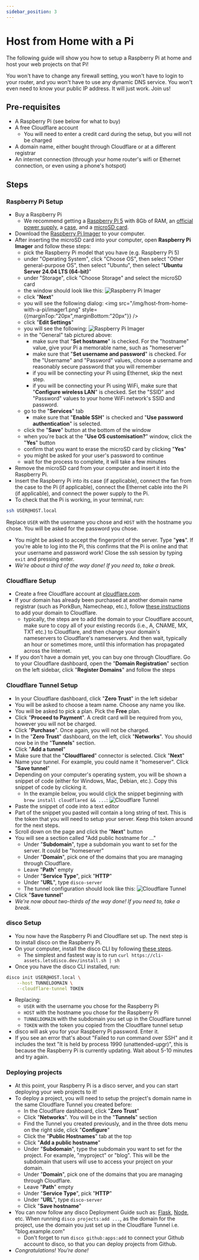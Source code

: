 ```yaml
---
sidebar_position: 3
---
```


# Host from Home with a Pi

The following guide will show you how to setup a Raspberry Pi at home and host your web projects on that Pi!

You won't have to change any firewall setting, you won't have to login to your router, and you won't have to use any dynamic DNS service. You won't even need to know your public IP address. It will just work. Join us!

## Pre-requisites

- A Raspberry Pi (see below for what to buy)
- A free Cloudflare account
  - You will need to enter a credit card during the setup, but you will not be charged
- A domain name, either bought through Cloudflare or at a different registrar
- An internet connection (through your home router's wifi or Ethernet connection, or even using a phone's hotspot)

## Steps

### Raspberry Pi Setup

- Buy a Raspberry Pi
  - We recommend getting a [Raspberry Pi 5](https://www.adafruit.com/product/5813) with 8Gb of RAM, an [official power supply](https://www.adafruit.com/product/5814), a [case](https://www.adafruit.com/product/5816), and a [microSD card](https://www.adafruit.com/product/1294).
- Download the [Raspberry Pi Imager](https://www.raspberrypi.org/software/) to your computer.
- After inserting the microSD card into your computer, open **Raspberry Pi Imager** and follow these steps:
  - pick the Raspberry Pi model that you have (e.g. Raspberry Pi 5)
  - under "Operating System", click "Choose OS", then select "Other general-purpose OS", then select "Ubuntu", then select "**Ubuntu Server 24.04 LTS (64-bit)**"
  - under "Storage", click "Choose Storage" and select the microSD card
  - the window should look like this:
    ![Raspberry Pi Imager](/img/host-from-home-with-a-pi/imager0.png)
  - click "**Next**"
  - you will see the following dialog:
    <img src="/img/host-from-home-with-a-pi/imager1.png" style={{marginTop:"20px",marginBottom:"20px"}} />
  - click "**Edit Settings**"
  - you will see the following:
    ![Raspberry Pi Imager](/img/host-from-home-with-a-pi/imager2.png)
  - in the "General" tab pictured above:
    - make sure that "**Set hostname**" is checked. For the "hostname" value, give your Pi a memorable name, such as "homeserver"
    - make sure that "**Set username and password**" is checked. For the "Username" and "Password" values, choose a username and reasonably secure password that you will remember
    - if you will be connecting your Pi using Ethernet, skip the next step.
    - if you will be connecting your Pi using WiFi, make sure that "**Configure wireless LAN**" is checked. Set the "SSID" and "Password" values to your home WiFi network's SSID and password.
  - go to the "**Services**" tab
    - make sure that "**Enable SSH**" is checked and "**Use password authentication**" is selected.
  - click the "**Save**" button at the bottom of the window
  - when you're back at the "**Use OS customisation?**" window, click the "**Yes**" button
  - confirm that you want to erase the microSD card by clicking "**Yes**"
  - you might be asked for your user's password to continue
  - wait for the process to complete, it will take a few minutes
- Remove the microSD card from your computer and insert it into the Raspberry Pi.
- Insert the Raspberry Pi into its case (if applicable), connect the fan from the case to the Pi (if applicable), connect the Ethernet cable into the Pi (if applicable), and connect the power supply to the Pi.
- To check that the Pi is working, in your terminal, run:

```bash
ssh USER@HOST.local
```

Replace `USER` with the username you chose and `HOST` with the hostname you chose. You will be asked for the password you chose.

- You might be asked to accept the fingerprint of the server. Type "**yes**". If you're able to log into the Pi, this confirms that the Pi is online and that your username and password work! Close the ssh session by typing `exit` and pressing enter.
- *We're about a third of the way done! If you need to, take a break.*

### Cloudflare Setup

- Create a free Cloudflare account at [cloudflare.com](https://cloudflare.com).
- If your domain has already been purchased at another domain name registrar (such as PorkBun, Namecheap, etc.), follow [these instructions](https://developers.cloudflare.com/fundamentals/setup/manage-domains/add-site/) to add your domain to Cloudflare.
  - typically, the steps are to add the domain to your Cloudflare account, make sure to copy all of your existing records (i.e., A, CNAME, MX, TXT etc.) to Cloudflare, and then change your domain's nameservers to Cloudflare's nameservers. And then wait, typically an hour or sometimes more, until this information has propagated across the Internet.
- If you don't have a domain yet, you can buy one through Cloudflare. Go to your Cloudflare dashboard, open the "**Domain Registration**" section on the left sidebar, click "**Register Domains**" and follow the steps

### Cloudflare Tunnel Setup

- In your Cloudflare dashboard, click "**Zero Trust**" in the left sidebar
- You will be asked to choose a team name. Choose any name you like.
- You will be asked to pick a plan. Pick the **Free** plan.
- Click "**Proceed to Payment**". A credit card will be required from you, however you will not be charged.
- Click "**Purchase**". Once again, you will not be charged.
- In the "**Zero Trust**" dashboard, on the left, click "**Networks**". You should now be in the "**Tunnels**" section.
- Click "**Add a tunnel**"
- Make sure that the "**Cloudflared**" connector is selected. Click "**Next**"
- Name your tunnel. For example, you could name it "homeserver". Click "**Save tunnel**"
- Depending on your computer's operating system, you will be shown a snippet of code (either for Windows, Mac, Debian, etc.). Copy this snippet of code by clicking it.
  - In the example below, you would click the snippet beginning with `brew install cloudflared && ...`:
    ![Cloudflare Tunnel](/img/host-from-home-with-a-pi/cloudflare-tunnel0.png)
- Paste the snippet of code into a text editor
- Part of the snippet you pasted will contain a long string of text. This is the token that you will need to setup your server. Keep this token around for the next steps.
- Scroll down on the page and click the "**Next**" button
- You will see a section called "Add public hostname for ..."
  - Under "**Subdomain**", type a subdomain you want to set for the server. It could be "homeserver"
  - Under "**Domain**", pick one of the domains that you are managing through Cloudflare.
  - Leave "**Path**" empty
  - Under "**Service Type**", pick "**HTTP**"
  - Under "**URL**", type `disco-server`
  - The tunnel configuration should look like this:
    ![Cloudflare Tunnel](/img/host-from-home-with-a-pi/cloudflare-tunnel1.png)
- Click "**Save tunnel**"
- *We're now about two-thirds of the way done! If you need to, take a break.*

### disco Setup

- You now have the Raspberry Pi and Cloudflare set up. The next step is to install disco on the Raspberry Pi.
- On your computer, install the disco CLI by following [these steps](/get-started/install-the-cli).
  - The simplest and fastest way is to run `curl https://cli-assets.letsdisco.dev/install.sh | sh`
- Once you have the disco CLI installed, run:

```bash
disco init USER@HOST.local \
    --host TUNNELDOMAIN \
    --cloudflare-tunnel TOKEN
```

- Replacing:
  - `USER` with the username you chose for the Raspberry Pi
  - `HOST` with the hostname you chose for the Raspberry Pi
  - `TUNNELDOMAIN` with the subdomain you set up in the Cloudflare tunnel
  - `TOKEN` with the token you copied from the Cloudflare tunnel setup
- disco will ask you for your Raspberry Pi password. Enter it.
- If you see an error that's about "Failed to run command over SSH" and it includes the text "It is held by process 1990 (unattended-upgr)", this is because the Raspberry Pi is currently updating. Wait about 5-10 minutes and try again.

### Deploying projects

- At this point, your Raspberry Pi is a disco server, and you can start deploying your web projects to it!
- To deploy a project, you will need to setup the project's domain name in the same Cloudflare Tunnel you created before:
  - In the Cloudflare dashboard, click "**Zero Trust**"
  - Click "**Networks**". You will be in the "**Tunnels**" section
  - Find the Tunnel you created previously, and in the three dots menu on the right side, click "**Configure**"
  - Click the "**Public Hostnames**" tab at the top
  - Click "**Add a public hostname**"
  - Under "**Subdomain**", type the subdomain you want to set for the project. For example, "myproject" or "blog". This will be the subdomain that users will use to access your project on your domain.
  - Under "**Domain**", pick one of the domains that you are managing through Cloudflare.
  - Leave "**Path**" empty
  - Under "**Service Type**", pick "**HTTP**"
  - Under "**URL**", type `disco-server`
  - Click "**Save hostname**"
- You can now follow any disco Deployment Guide such as: [Flask](/deployment-guides/flask), [Node](/deployment-guides/node), etc. When running `disco projects:add ...`, as the domain for the project, use the domain you just set up in the Cloudflare Tunnel i.e. "blog.example.com"
  - Don't forget to run `disco github:apps:add` to connect your Github account to disco, so that you can deploy projects from Github.
- *Congratulations! You're done!*
